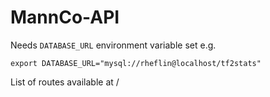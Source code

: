 # MannCo-API

Needs `DATABASE_URL` environment variable set e.g.


```
export DATABASE_URL="mysql://rheflin@localhost/tf2stats"
```

List of routes available at /
